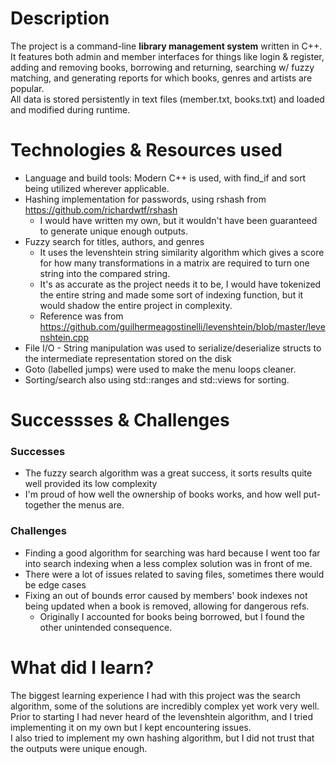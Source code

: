 # Description
The project is a command-line **library management system** written in C++. \
It features both admin and member interfaces for things like login & register, adding and removing books, borrowing and returning, searching w/ fuzzy matching, and generating reports for which books, genres and artists are popular. \
All data is stored persistently in text files (member.txt, books.txt) and loaded and modified during runtime.
# Technologies & Resources used
- Language and build tools: Modern C++ is used, with find_if and sort being utilized wherever applicable. 
- Hashing implementation for passwords, using rshash from https://github.com/richardwtf/rshash
  - I would have written my own, but it wouldn't have been guaranteed to generate unique enough outputs.
- Fuzzy search for titles, authors, and genres
  - It uses the levenshtein string similarity algorithm which gives a score for how many transformations in a matrix are required to turn one string into the compared string. 
  - It's as accurate as the project needs it to be, I would have tokenized the entire string and made some sort of indexing function, but it would shadow the entire project in complexity.
  - Reference was from https://github.com/guilhermeagostinelli/levenshtein/blob/master/levenshtein.cpp
- File I/O - String manipulation was used to serialize/deserialize structs to the intermediate representation stored on the disk
- Goto (labelled jumps) were used to make the menu loops cleaner.
- Sorting/search also using std::ranges and std::views for sorting.
# Successses & Challenges
### Successes
- The fuzzy search algorithm was a great success, it sorts results quite well provided its low complexity
- I'm proud of how well the ownership of books works, and how well put-together the menus are.
### Challenges
- Finding a good algorithm for searching was hard because I went too far into search indexing when a less complex solution was in front of me.
- There were a lot of issues related to saving files, sometimes there would be edge cases 
- Fixing an out of bounds error caused by members' book indexes not being updated when a book is removed, allowing for dangerous refs.
  - Originally I accounted for books being borrowed, but I found the other unintended consequence.
# What did I learn?
The biggest learning experience I had with this project was the search algorithm, some of the solutions are incredibly complex yet work very well. \
Prior to starting I had never heard of the levenshtein algorithm, and I tried implementing it on my own but I kept encountering issues.\
I also tried to implement my own hashing algorithm, but I did not trust that the outputs were unique enough.